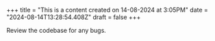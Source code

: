 +++
title = "This is a content created on 14-08-2024 at 3:05PM"
date = "2024-08-14T13:28:54.408Z"
draft = false
+++

  Review the codebase for any bugs.
        